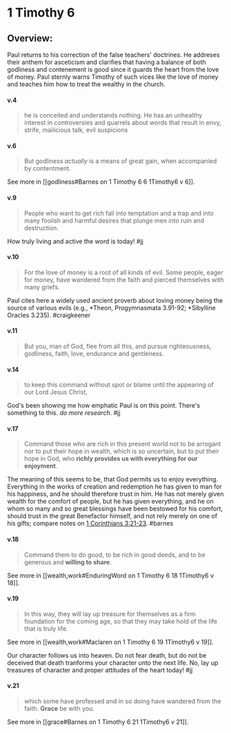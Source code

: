 # 1 Timothy 6

## Overview:
Paul returns to his correction of the false teachers' doctrines. He addreses their anthem for asceticism and clarifies that having a balance of both godliness and contenement is good since it guards the heart from the love of money. Paul sternly warns Timothy of such vices like the love of money and teaches him how to treat the wealthy in the church.

#### v.4
>he is conceited and understands nothing. He has an unhealthy interest in controversies and quarrels about words that result in envy, strife, mailicious talk, evil suspicions

#### v.6
>But godliness *actually* is a means of great gain, when accompanied by contentment.

See more in [[godliness#Barnes on 1 Timothy 6 6 1Timothy6 v 6]].

#### v.9
>People who want to get rich fall into temptation and a trap and into many foolish and harmful desires that plunge men into ruin and destruction.

How truly living and active the word is today!
#jj 

#### v.10
>For the love of money is a root of all kinds of evil. Some people, eager for money, have wandered from the faith and pierced themselves with many griefs.

Paul cites here a widely used ancient proverb about loving money being the source of various evils (e.g., \*Theon, Progymnasmata 3.91-92; \*Sibylline Oracles 3.235).
#craigkeener 

#### v.11
>But you, man of God, flee from all this, and pursue righteousness, godliness, faith, love, endurance and gentleness.

#### v.14
>to keep this command without spot or blame until the appearing of our Lord Jesus Christ,

God's been showing me how emphatic Paul is on this point. There's something to this. *do more research*.
#jj 

#### v.17
> Command those who are rich in this present world not to be arrogant nor to put their hope in wealth, which is so uncertain, but to put their hope in God, who **richly provides us with everything for our enjoyment**.

The meaning of this seems to be, that God permits us to enjoy everything. Everything in the works of creation and redemption he has given to man for his happiness, and he should therefore trust in him. He has not merely given wealth for the comfort of people, but he has given everything, and he on whom so many and so great blessings have been bestowed for his comfort, should trust in the great Benefactor himself, and not rely merely on one of his gifts; compare notes on [1 Corinthians 3:21-23](http://biblehub.com/1_corinthians/3-21.htm).
#barnes

#### v.18
> Command them to do good, to be rich in good deeds, and to be generous and **willing to share**.

See more in [[wealth,work#EnduringWord on 1 Timothy 6 18 1Timothy6 v 18]]. 

#### v.19
>In this way, they will lay up treasure for themselves as a firm foundation for the coming age, so that they may take hold of the life that is truly life.

See more in [[wealth,work#Maclaren on 1 Timothy 6 19 1Timothy6 v 19]].

Our character follows us into heaven. Do not fear death, but do not be deceived that death tranforms your character unto the next life. No, lay up treasures of character and proper attitudes of the heart today!
#jj 

#### v.21
> which some have professed and in so doing have wandered from the faith. **Grace** be with you.

See more in [[grace#Barnes on 1 Timothy 6 21 1Timothy6 v 21]].
